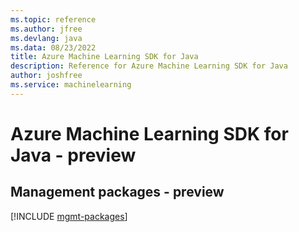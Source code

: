 ```yaml
---
ms.topic: reference
ms.author: jfree
ms.devlang: java
ms.data: 08/23/2022
title: Azure Machine Learning SDK for Java
description: Reference for Azure Machine Learning SDK for Java
author: joshfree
ms.service: machinelearning
---
```

# Azure Machine Learning SDK for Java - preview

## Management packages - preview
[!INCLUDE [mgmt-packages](machine-learning-mgmt-index.md)]